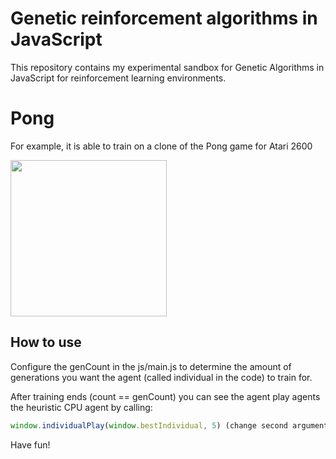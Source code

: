 # Genetic reinforcement algorithms in JavaScript
This repository contains my experimental sandbox for Genetic Algorithms in JavaScript for reinforcement learning environments.

# Pong
For example, it is able to train on a clone of the Pong game for Atari 2600

<img src='anims/pong.gif'  width="250px" />


## How to use

Configure the genCount in the js/main.js to determine the amount of generations you want the agent (called individual in the code) to train for.

After training ends (count == genCount) you can see the agent play agents the heuristic CPU agent by calling:

```javascript
window.individualPlay(window.bestIndividual, 5) (change second argument to control the game speed).
```

Have fun!